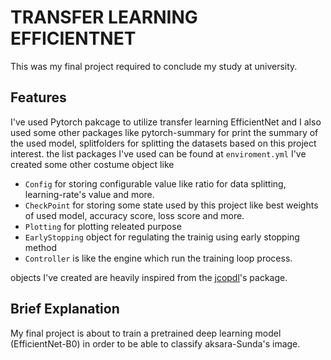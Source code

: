 # TRANSFER LEARNING EFFICIENTNET


This was my final project required to conclude my study at university.

## Features
I've used Pytorch pakcage to utilize transfer learning EfficientNet and I also used some other packages like pytorch-summary for print the summary of the used model, splitfolders for splitting the datasets based on this project interest. the list packages I've used can be found at `enviroment.yml`
I've created some other costume object like 
- `Config` for storing configurable value like ratio for data splitting, learning-rate's value and more.
- `CheckPoint` for storing some state used by this project like best weights of used model, accuracy score, loss score and more.
- `Plotting` for plotting releated purpose
- `EarlyStopping` object for regulating the trainig using early stopping method
- `Controller` is like the engine which run the training loop process.

objects I've created are heavily inspired from the [jcopdl](https://pypi.org/project/jcopdl/)'s package.

## Brief Explanation
My final project is about to train a pretrained deep learning model (EfficientNet-B0) in order to be able to classify aksara-Sunda's image.